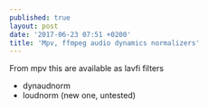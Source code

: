 ```yaml
---
published: true
layout: post
date: '2017-06-23 07:51 +0200'
title: 'Mpv, ffmpeg audio dynamics normalizers'
---
```

From mpv this are available as lavfi filters
- dynaudnorm
- loudnorm (new one, untested)